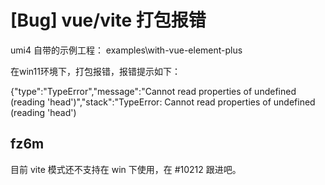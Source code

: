 # [Bug] vue/vite 打包报错

<!--
感谢您向我们反馈问题，为了高效的解决问题，我们期望你能提供以下信息：
-->

umi4 自带的示例工程：
examples\with-vue-element-plus

在win11环境下，打包报错，报错提示如下：

{"type":"TypeError","message":"Cannot read properties of undefined (reading 'head')","stack":"TypeError: Cannot read properties of undefined (reading 'head')

## fz6m

目前 vite 模式还不支持在 win 下使用，在 #10212 跟进吧。
